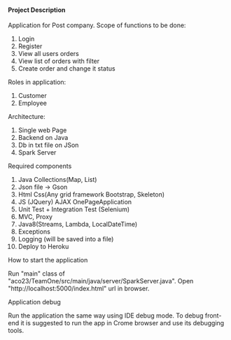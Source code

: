 #### Project Description

Application for Post company. Scope of functions to be done:

1. Login
2. Register
3. View all users orders
4. View list of orders with filter
5. Create order and change it status

Roles in application:
1. Customer
2. Employee

Architecture:
1. Single web Page
2. Backend on Java
3. Db in txt file on JSon
4. Spark Server

Required components

   1. Java Collections(Map, List)
   2. Json file -> Gson
   3. Html Css(Any grid framework Bootstrap, Skeleton)
   4. JS (JQuery) AJAX OnePageApplication
   5. Unit Test + Integration Test (Selenium)
   6. MVC, Proxy
   7. Java8(Streams, Lambda, LocalDateTime)
   8. Exceptions
   9. Logging (will be saved into a file)
   10. Deploy to Heroku
   
How to start the application

Run "main" class of "aco23/TeamOne/src/main/java/server/SparkServer.java".
Open "http://localhost:5000/index.html" url in browser.

Application debug
    
Run the application the same way using IDE debug mode. 
To debug front-end it is suggested to run the app in Crome browser and use its debugging tools.
    
    
    



